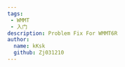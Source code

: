 ```yaml
---
tags: 
 - WMMT
 - 入门
description: Problem Fix For WMMT6R
author:
  name: kKsk
  github: Zj031210
---
```





